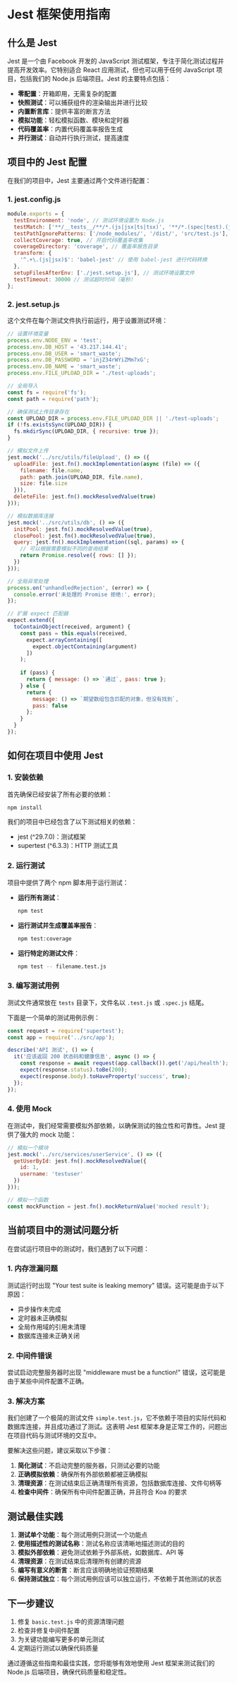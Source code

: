 # Jest 框架使用指南

## 什么是 Jest

Jest 是一个由 Facebook 开发的 JavaScript 测试框架，专注于简化测试过程并提高开发效率。它特别适合 React 应用测试，但也可以用于任何 JavaScript 项目，包括我们的 Node.js 后端项目。Jest 的主要特点包括：

- **零配置**：开箱即用，无需复杂的配置
- **快照测试**：可以捕获组件的渲染输出并进行比较
- **内置断言库**：提供丰富的断言方法
- **模拟功能**：轻松模拟函数、模块和定时器
- **代码覆盖率**：内置代码覆盖率报告生成
- **并行测试**：自动并行执行测试，提高速度

## 项目中的 Jest 配置

在我们的项目中，Jest 主要通过两个文件进行配置：

### 1. jest.config.js

```javascript
module.exports = {
  testEnvironment: 'node', // 测试环境设置为 Node.js
  testMatch: ['**/__tests__/**/*.(js|jsx|ts|tsx)', '**/*.(spec|test).(js|jsx|ts|tsx)'], // 测试文件匹配模式
  testPathIgnorePatterns: ['/node_modules/', '/dist/', 'src/test.js'], // 忽略的测试路径
  collectCoverage: true, // 开启代码覆盖率收集
  coverageDirectory: 'coverage', // 覆盖率报告目录
  transform: {
    '^.+\.(js|jsx)$': 'babel-jest' // 使用 babel-jest 进行代码转换
  },
  setupFilesAfterEnv: ['./jest.setup.js'], // 测试环境设置文件
  testTimeout: 30000 // 测试超时时间（毫秒）
};
```

### 2. jest.setup.js

这个文件在每个测试文件执行前运行，用于设置测试环境：

```javascript
// 设置环境变量
process.env.NODE_ENV = 'test';
process.env.DB_HOST = '43.217.144.41';
process.env.DB_USER = 'smart_waste';
process.env.DB_PASSWORD = 'injZ34rWYiZMm7xG';
process.env.DB_NAME = 'smart_waste';
process.env.FILE_UPLOAD_DIR = './test-uploads';

// 全局导入
const fs = require('fs');
const path = require('path');

// 确保测试上传目录存在
const UPLOAD_DIR = process.env.FILE_UPLOAD_DIR || './test-uploads';
if (!fs.existsSync(UPLOAD_DIR)) {
  fs.mkdirSync(UPLOAD_DIR, { recursive: true });
}

// 模拟文件上传
jest.mock('../src/utils/fileUpload', () => ({
  uploadFile: jest.fn().mockImplementation(async (file) => ({
    filename: file.name,
    path: path.join(UPLOAD_DIR, file.name),
    size: file.size
  })),
  deleteFile: jest.fn().mockResolvedValue(true)
}));

// 模拟数据库连接
jest.mock('../src/utils/db', () => ({
  initPool: jest.fn().mockResolvedValue(true),
  closePool: jest.fn().mockResolvedValue(true),
  query: jest.fn().mockImplementation((sql, params) => {
    // 可以根据需要模拟不同的查询结果
    return Promise.resolve({ rows: [] });
  })
}));

// 全局异常处理
process.on('unhandledRejection', (error) => {
  console.error('未处理的 Promise 拒绝:', error);
});

// 扩展 expect 匹配器
expect.extend({
  toContainObject(received, argument) {
    const pass = this.equals(received, 
      expect.arrayContaining([
        expect.objectContaining(argument)
      ])
    );
    
    if (pass) {
      return { message: () => `通过`, pass: true };
    } else {
      return { 
        message: () => `期望数组包含匹配的对象，但没有找到`, 
        pass: false 
      };
    }
  }
});
```

## 如何在项目中使用 Jest

### 1. 安装依赖

首先确保已经安装了所有必要的依赖：

```bash
npm install
```

我们的项目中已经包含了以下测试相关的依赖：
- jest (^29.7.0)：测试框架
- supertest (^6.3.3)：HTTP 测试工具

### 2. 运行测试

项目中提供了两个 npm 脚本用于运行测试：

- **运行所有测试**：
  ```bash
  npm test
  ```

- **运行测试并生成覆盖率报告**：
  ```bash
  npm test:coverage
  ```

- **运行特定的测试文件**：
  ```bash
  npm test -- filename.test.js
  ```

### 3. 编写测试用例

测试文件通常放在 `tests` 目录下，文件名以 `.test.js` 或 `.spec.js` 结尾。

下面是一个简单的测试用例示例：

```javascript
const request = require('supertest');
const app = require('../src/app');

describe('API 测试', () => {
  it('应该返回 200 状态码和健康信息', async () => {
    const response = await request(app.callback()).get('/api/health');
    expect(response.status).toBe(200);
    expect(response.body).toHaveProperty('success', true);
  });
});
```

### 4. 使用 Mock

在测试中，我们经常需要模拟外部依赖，以确保测试的独立性和可靠性。Jest 提供了强大的 mock 功能：

```javascript
// 模拟一个模块
jest.mock('../src/services/userService', () => ({
  getUserById: jest.fn().mockResolvedValue({
    id: 1,
    username: 'testuser'
  })
}));

// 模拟一个函数
const mockFunction = jest.fn().mockReturnValue('mocked result');
```

## 当前项目中的测试问题分析

在尝试运行项目中的测试时，我们遇到了以下问题：

### 1. 内存泄漏问题

测试运行时出现 "Your test suite is leaking memory" 错误。这可能是由于以下原因：

- 异步操作未完成
- 定时器未正确模拟
- 全局作用域的引用未清理
- 数据库连接未正确关闭

### 2. 中间件错误

尝试启动完整服务器时出现 "middleware must be a function!" 错误，这可能是由于某些中间件配置不正确。

### 3. 解决方案

我们创建了一个极简的测试文件 `simple.test.js`，它不依赖于项目的实际代码和数据库连接，并且成功通过了测试。这表明 Jest 框架本身是正常工作的，问题出在项目代码与测试环境的交互中。

要解决这些问题，建议采取以下步骤：

1. **简化测试**：不启动完整的服务器，只测试必要的功能
2. **正确模拟依赖**：确保所有外部依赖都被正确模拟
3. **清理资源**：在测试结束后正确清理所有资源，包括数据库连接、文件句柄等
4. **检查中间件**：确保所有中间件配置正确，并且符合 Koa 的要求

## 测试最佳实践

1. **测试单个功能**：每个测试用例只测试一个功能点
2. **使用描述性的测试名称**：测试名称应该清晰地描述测试的目的
3. **模拟外部依赖**：避免测试依赖于外部系统，如数据库、API 等
4. **清理资源**：在测试结束后清理所有创建的资源
5. **编写有意义的断言**：断言应该明确地验证预期结果
6. **保持测试独立**：每个测试用例应该可以独立运行，不依赖于其他测试的状态

## 下一步建议

1. 修复 `basic.test.js` 中的资源清理问题
2. 检查并修复中间件配置
3. 为关键功能编写更多的单元测试
4. 定期运行测试以确保代码质量

通过遵循这些指南和最佳实践，您将能够有效地使用 Jest 框架来测试我们的 Node.js 后端项目，确保代码质量和稳定性。
